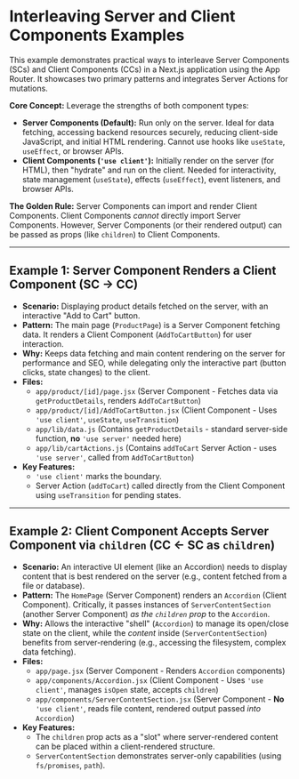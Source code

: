 # Interleaving Server and Client Components Examples

This example demonstrates practical ways to interleave Server Components (SCs) and Client Components (CCs) in a Next.js application using the App Router. It showcases two primary patterns and integrates Server Actions for mutations.

**Core Concept:** Leverage the strengths of both component types:

* **Server Components (Default):** Run only on the server. Ideal for data fetching, accessing backend resources securely, reducing client-side JavaScript, and initial HTML rendering. Cannot use hooks like `useState`, `useEffect`, or browser APIs.
* **Client Components (`'use client'`):** Initially render on the server (for HTML), then "hydrate" and run on the client. Needed for interactivity, state management (`useState`), effects (`useEffect`), event listeners, and browser APIs.

**The Golden Rule:** Server Components can import and render Client Components. Client Components *cannot* directly import Server Components. However, Server Components (or their rendered output) can be passed as props (like `children`) to Client Components.

---

## Example 1: Server Component Renders a Client Component (SC -> CC)

* **Scenario:** Displaying product details fetched on the server, with an interactive "Add to Cart" button.
* **Pattern:** The main page (`ProductPage`) is a Server Component fetching data. It renders a Client Component (`AddToCartButton`) for user interaction.
* **Why:** Keeps data fetching and main content rendering on the server for performance and SEO, while delegating only the interactive part (button clicks, state changes) to the client.
* **Files:**
  * `app/product/[id]/page.jsx` (Server Component - Fetches data via `getProductDetails`, renders `AddToCartButton`)
  * `app/product/[id]/AddToCartButton.jsx` (Client Component - Uses `'use client'`, `useState`, `useTransition`)
  * `app/lib/data.js` (Contains `getProductDetails` - standard server-side function, **no** `'use server'` needed here)
  * `app/lib/cartActions.js` (Contains `addToCart` Server Action - uses `'use server'`, called from `AddToCartButton`)
* **Key Features:**
  * `'use client'` marks the boundary.
  * Server Action (`addToCart`) called directly from the Client Component using `useTransition` for pending states.

---

## Example 2: Client Component Accepts Server Component via `children` (CC <- SC as `children`)

* **Scenario:** An interactive UI element (like an Accordion) needs to display content that is best rendered on the server (e.g., content fetched from a file or database).
* **Pattern:** The `HomePage` (Server Component) renders an `Accordion` (Client Component). Critically, it passes instances of `ServerContentSection` (another Server Component) *as the `children` prop* to the `Accordion`.
* **Why:** Allows the interactive "shell" (`Accordion`) to manage its open/close state on the client, while the *content* inside (`ServerContentSection`) benefits from server-rendering (e.g., accessing the filesystem, complex data fetching).
* **Files:**
  * `app/page.jsx` (Server Component - Renders `Accordion` components)
  * `app/components/Accordion.jsx` (Client Component - Uses `'use client'`, manages `isOpen` state, accepts `children`)
  * `app/components/ServerContentSection.jsx` (Server Component - **No** `'use client'`, reads file content, rendered output passed *into* `Accordion`)
* **Key Features:**
  * The `children` prop acts as a "slot" where server-rendered content can be placed within a client-rendered structure.
  * `ServerContentSection` demonstrates server-only capabilities (using `fs/promises`, `path`).
